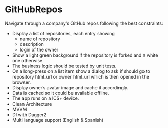 # GitHubRepos
Navigate through a company's GitHub repos following the best constraints:

* Display a list of repositories, each entry showing
	* name of repository
	* description
	* login of the owner
* Show a light green background if the repository is forked and a white one otherwise.
* The business logic should be tested by unit tests.
* On a long-press on a list item show a dialog to ask if should go to repository html_url or owner html_url which is then opened in the browser.
* Display owner’s avatar image and cache it accordingly.
* Data is cached so it could be available offline.
* The app runs on a ICS+ device.
* Clean Architecture
* MVVM
* DI with Dagger2
* Multi language support (English & Spanish)
